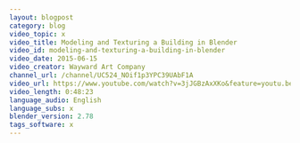 ```yaml
---
layout: blogpost
category: blog
video_topic: x
video_title: Modeling and Texturing a Building in Blender
video_id: modeling-and-texturing-a-building-in-blender
video_date: 2015-06-15
video_creator: Wayward Art Company
channel_url: /channel/UC524_NOif1p3YPC39UAbF1A
video_url: https://www.youtube.com/watch?v=3jJGBzAxXKo&feature=youtu.be
video_length: 0:48:23
language_audio: English
language_subs: x
blender_version: 2.78
tags_software: x
---
```

